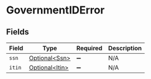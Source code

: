 # GovernmentIDError


## Fields

| Field                                              | Type                                               | Required                                           | Description                                        |
| -------------------------------------------------- | -------------------------------------------------- | -------------------------------------------------- | -------------------------------------------------- |
| `ssn`                                              | [Optional\<Ssn>](../../models/components/Ssn.md)   | :heavy_minus_sign:                                 | N/A                                                |
| `itin`                                             | [Optional\<Itin>](../../models/components/Itin.md) | :heavy_minus_sign:                                 | N/A                                                |